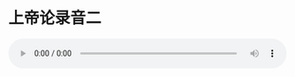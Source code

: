 # 上帝论录音二

<audio style="width: 100%;" preload="false" controls controlslist="nodownload"><source src="//file.simai.life/audio/mp3/old/27375.mp3" type="audio/mpeg">Your browser does not support the audio element.</audio>


